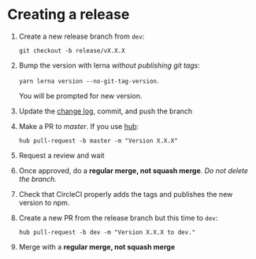 # Creating a release

1. Create a new release branch from `dev`: 

    `git checkout -b release/vX.X.X`

1. Bump the version with lerna *without publishing git tags*: 

    `yarn lerna version --no-git-tag-version`.
    
    You will be prompted for new version.

1. Update the [change log](./changelog.md), commit, and push the branch
1. Make a PR to *master*. If you use [hub](https://hub.github.com/):

    `hub pull-request -b master -m "Version X.X.X"`
1. Request a review and wait
1. Once approved, do a **regular merge, not squash merge**. *Do not delete the branch.*
1. Check that CircleCI properly adds the tags and publishes the new version to npm.
1. Create a new PR from the release branch but this time to `dev`:

    `hub pull-request -b dev -m "Version X.X.X to dev."`
1. Merge with a **regular merge, not squash merge**
